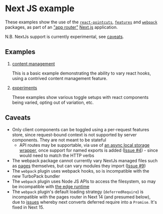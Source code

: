 # Next JS example

These examples show the use of the [`react-pointcuts`](../../packages/react-pointcuts/docs/README.md), [`features`](../../packages/features/docs/README.md) and [`webpack`](../../packages/webpack/docs/README.md) packages, as part of an ["app router"](https://nextjs.org/docs/app) [Next.js](https://nextjs.org/) application.

N.B. NextJs support is currently experimental, see [caveats](#caveats).

## Examples

1. [content management](./src/app/fixtures/content-management/README.mdx)

   This is a basic example demonstrating the ability to vary react hooks, using a contrived content management feature.

2. [experiments](./src/app/fixtures/experiments/README.mdx)

   These examples show various toggle setups with react components being varied, opting out of variation, etc.

## Caveats

- Only client components can be toggled using a per-request features store, since request-bound context is not supported by server components.  They are not meant to be stateful
  - API routes may be supportable, via use of [an async local storage wrapper](https://github.com/rexfordessilfie/nextwrappers/tree/main/packages/async-local-storage), once support for named exports is added ([Issue #4](https://github.com/ASOS/web-toggle-point/issues/4)) - since would need to match the HTTP verbs
- The webpack package cannot currently vary NextJs managed files such as [pages](https://nextjs.org/docs/app/building-your-application/routing/pages) themselves, but can vary modules they import ([Issue #9](https://github.com/ASOS/web-toggle-point/issues/9))
- The `webpack` plugin uses webpack hooks, so is incompatible with the new TurboPack bundler
- The `webpack` plugin uses Node JS APIs to access the filesystem, so may be incompatible with [the edge runtime](https://nextjs.org/docs/app/api-reference/edge#unsupported-apis)
- The `webpack` plugin's default loading strategy (`deferredRequire`) is incompatible with the pages router in Next 14 (and presumed below), due to [issues](https://github.com/vercel/next.js/discussions/37520) whereby next converts deferred require into a `Promise`. It's fixed in Next 15.